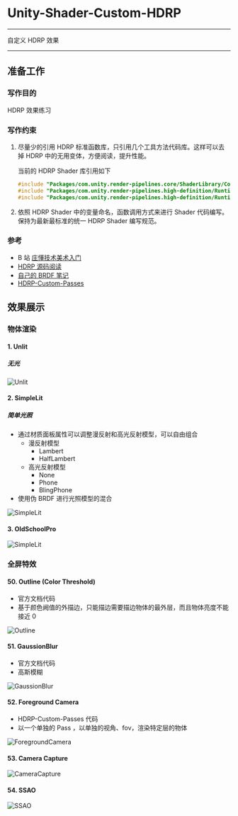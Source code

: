 # Unity-Shader-Custom-HDRP

---

自定义 HDRP 效果

---

## 准备工作

### 写作目的

HDRP 效果练习

### 写作约束

1. 尽量少的引用 HDRP 标准函数库，只引用几个工具方法代码库。这样可以去掉 HDRP 中的无用变体，方便阅读，提升性能。

   当前的 HDRP Shader 库引用如下

   ```c
   #include "Packages/com.unity.render-pipelines.core/ShaderLibrary/Common.hlsl"
   #include "Packages/com.unity.render-pipelines.high-definition/Runtime/ShaderLibrary/ShaderVariables.hlsl"
   #include "Packages/com.unity.render-pipelines.high-definition/Runtime/Lighting/LightDefinition.cs.hlsl"
   ```

2. 依照 HDRP Shader 中的变量命名，函数调用方式来进行 Shader 代码编写。保持为最新最标准的统一 HDRP Shader 编写规范。

### 参考

- B 站 [庄懂技术美术入门](https://space.bilibili.com/6373917)
- [HDRP 源码阅读](https://github.com/Unity-Technologies/Graphics/tree/master/com.unity.render-pipelines.high-definition)
- [自己的 BRDF 笔记](https://okzkx.gitbook.io/blogs/unity/research/render/brdf)
- [HDRP-Custom-Passes](https://github.com/alelievr/HDRP-Custom-Passes)

## 效果展示

### 物体渲染

#### 1. Unlit

##### 无光

![Unlit](~Documents/Unlit.png)

#### 2. SimpleLit

##### 简单光照

- 通过材质面板属性可以调整漫反射和高光反射模型，可以自由组合
  - 漫反射模型
    - Lambert
    - HalfLambert
  - 高光反射模型
    - None 
    - Phone
    - BlingPhone
- 使用伪 BRDF 进行光照模型的混合

![SimpleLit](~Documents/SimpleLit.png)

#### 3. OldSchoolPro

![SimpleLit](~Documents/OldSchoolPro.png)

### 全屏特效

#### 50. Outline (Color Threshold)

- 官方文档代码
- 基于颜色阙值的外描边，只能描边需要描边物体的最外层，而且物体亮度不能接近 0

![Outline](~Documents/Outline.png)

#### 51. GaussionBlur

- 官方文档代码
- 高斯模糊

![GaussionBlur](~Documents/GaussionBlur.png)

#### 52. Foreground Camera

- HDRP-Custom-Passes 代码
- 以一个单独的 Pass ，以单独的视角、fov，渲染特定层的物体

![ForegroundCamera](~Documents/ForegroundCamera.jpeg)

#### 53. Camera Capture

![CameraCapture](~Documents/CameraCapture.png)

#### 54. SSAO

![SSAO](~Documents/SSAO.png)